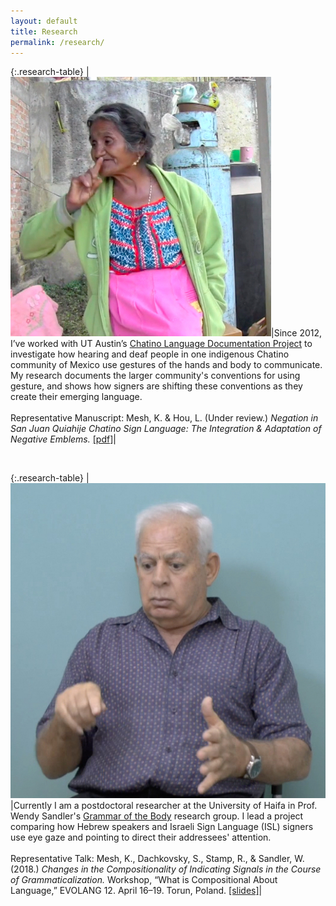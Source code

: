 ```yaml
---
layout: default
title: Research
permalink: /research/
---
```



{:.research-table}
|<img class="side-picture-square" src="/Images/CHAT_NEG1.jpg">|Since 2012, I’ve worked with UT Austin’s [Chatino Language Documentation Project](https://sites.google.com/site/lenguachatino/) to investigate how hearing and deaf people in one indigenous Chatino community of Mexico use gestures of the hands and body to communicate. My research documents the larger community's conventions for using gesture, and shows how  signers are shifting these conventions as they create their emerging language. <br><br>Representative Manuscript: Mesh, K. & Hou, L. (Under review.) *Negation in San Juan Quiahije Chatino Sign Language: The Integration & Adaptation of Negative Emblems.* [[pdf]](/PDFs/20180822_Mesh&Hou_Negation_SJQCSL.pdf)|

&nbsp;

{:.research-table}
|<img class="side-picture-square" src="/Images/HE_point.jpg">|Currently I am a postdoctoral researcher at the University of Haifa in Prof. Wendy Sandler's [Grammar of the Body](http://gramby.haifa.ac.il) research group. I lead a project comparing how Hebrew speakers and Israeli Sign Language (ISL) signers use eye gaze and pointing to direct their addressees' attention.<br><br> Representative Talk: Mesh, K., Dachkovsky, S., Stamp, R., & Sandler, W. (2018.) *Changes in the Compositionality of Indicating Signals in the Course of Grammaticalization.* Workshop, “What is Compositional About Language,” EVOLANG 12. April 16–19. Torun, Poland. [[slides]](/PDFs/2018-04-16_EVOLANG_Mesh_et_al.pdf)|
